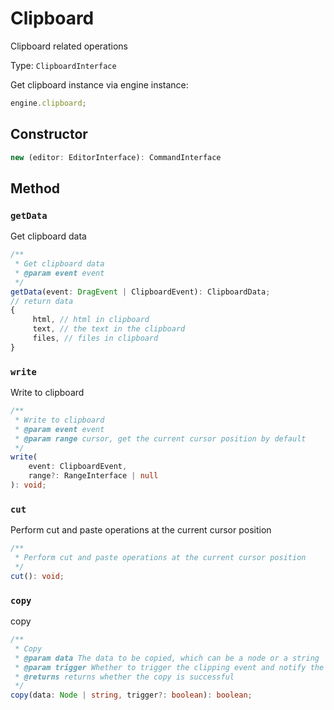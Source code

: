 # Clipboard

Clipboard related operations

Type: `ClipboardInterface`

Get clipboard instance via engine instance:

```ts
engine.clipboard;
```

## Constructor

```ts
new (editor: EditorInterface): CommandInterface
```

## Method

### `getData`

Get clipboard data

```ts
/**
 * Get clipboard data
 * @param event event
 */
getData(event: DragEvent | ClipboardEvent): ClipboardData;
// return data
{
     html, // html in clipboard
     text, // the text in the clipboard
     files, // files in clipboard
}
```

### `write`

Write to clipboard

```ts
/**
 * Write to clipboard
 * @param event event
 * @param range cursor, get the current cursor position by default
 */
write(
    event: ClipboardEvent,
    range?: RangeInterface | null
): void;
```

### `cut`

Perform cut and paste operations at the current cursor position

```ts
/**
 * Perform cut and paste operations at the current cursor position
 */
cut(): void;
```

### `copy`

copy

```ts
/**
 * Copy
 * @param data The data to be copied, which can be a node or a string
 * @param trigger Whether to trigger the clipping event and notify the plug-in to process the conversion
 * @returns returns whether the copy is successful
 */
copy(data: Node | string, trigger?: boolean): boolean;
```
